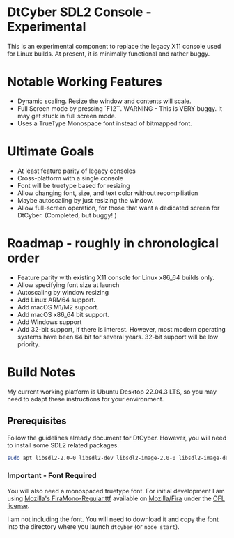 # DtCyber SDL2 Console - Experimental

This is an experimental component to replace the legacy X11 console used for Linux builds. At present, it is minimally functional and rather buggy.


# Notable Working Features
* Dynamic scaling.  Resize the window and contents will scale. 
* Full Screen mode by pressing `F12``.  WARNING - This is VERY buggy.  It may get stuck in full screen mode.
* Uses a TrueType Monospace font instead of bitmapped font.

# Ultimate Goals
* At least feature parity of legacy consoles
* Cross-platform with a single console
* Font will be truetype based for resizing
* Allow changing font, size, and text color without recompiliation
* Maybe autoscaling by just resizing the window.
* Allow full-screen operation, for those that want a dedicated screen for DtCyber. (Completed, but buggy! )


# Roadmap - roughly in chronological order
* Feature parity with existing X11 console for Linux x86_64 builds only.
* Allow specifying font size at launch
* Autoscaling by window resizing
* Add Linux ARM64 support. 
* Add macOS M1/M2 support.
* Add macOS x86_64 bit support.
* Add Windows support
* Add 32-bit support, if there is interest.  However, most modern operating systems have been 64 bit for several years. 32-bit support will be low priority.


# Build Notes
My current working platform is Ubuntu Desktop 22.04.3 LTS, so you may need to adapt these instructions for your environment.

## Prerequisites
Follow the guidelines already document for DtCyber.  However, you will need to install some SDL2 related packages.

```bash
sudo apt libsdl2-2.0-0 libsdl2-dev libsdl2-image-2.0-0 libsdl2-image-dev libsdl2-ttf-2.0-0 libsdl2-ttf-dev
```

### Important - Font Required
You will also need a monospaced truetype font. For initial development I am using [Mozilla's FiraMono-Regular.ttf](https://github.com/mozilla/Fira/blob/master/ttf/FiraMono-Regular.ttf) available on [Mozilla/Fira](https://github.com/mozilla/Fira) under the [OFL license](0https://github.com/mozilla/Fira/blob/master/LICENSE). 

I am not including the font.  You will need to download it and copy the font into the directory where you launch `dtcyber` (or `node start`).
